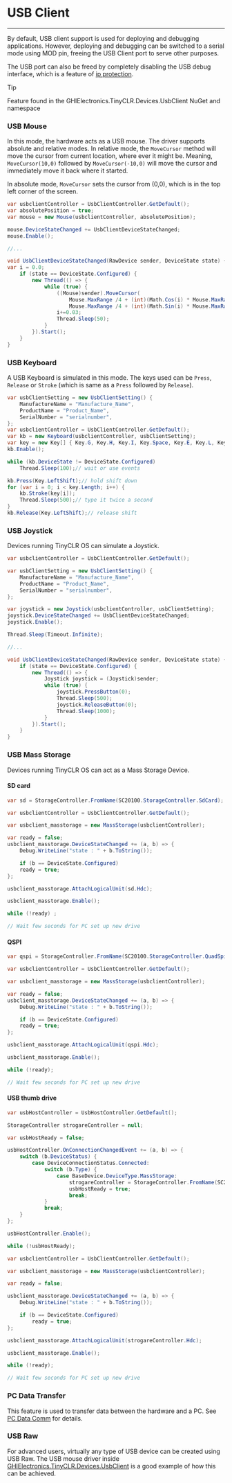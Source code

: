 # USB Client
---
By default, USB client support is used for deploying and debugging applications. However, deploying and debugging can be switched to a serial mode using MOD pin, freeing the USB Client port to serve other purposes.

 The USB port can also be freed by completely disabling the USB debug interface, which is a feature of [ip protection](ip-protection.md).

> [!Tip]
> Feature found in the GHIElectronics.TinyCLR.Devices.UsbClient NuGet and namespace

### USB Mouse
In this mode, the hardware acts as a USB mouse. The driver supports absolute and relative modes. In relative mode, the `MoveCursor` method will move the cursor from current location, where ever it might be. Meaning, `MoveCursor(10,0)` followed by `MoveCursor(-10,0)` will move the cursor and immediately move it back where it started.

In absolute mode, `MoveCursor` sets the cursor from (0,0), which is in the top left corner of the screen.

```cs
var usbclientController = UsbClientController.GetDefault();
var absolutePosition = true;
var mouse = new Mouse(usbclientController, absolutePosition);

mouse.DeviceStateChanged += UsbClientDeviceStateChanged;
mouse.Enable();

//...

void UsbClientDeviceStateChanged(RawDevice sender, DeviceState state) {
var i = 0.0;
    if (state == DeviceState.Configured) {
        new Thread(() => {
            while (true) {
                ((Mouse)sender).MoveCursor(
                    Mouse.MaxRange /4 + (int)(Math.Cos(i) * Mouse.MaxRange / 10),
                    Mouse.MaxRange /4 + (int)(Math.Sin(i) * Mouse.MaxRange / 10));
                i+=0.03;
                Thread.Sleep(50);
            }
        }).Start();
    }
}
```

### USB Keyboard
A USB Keyboard is simulated in this mode. The keys used can be `Press`, `Release` or `Stroke` (which is same as a `Press` followed by `Release`).

```cs
var usbClientSetting = new UsbClientSetting() {
    ManufactureName = "Manufacture_Name",
    ProductName = "Product_Name",
    SerialNumber = "serialnumber",
};
var usbclientController = UsbClientController.GetDefault();
var kb = new Keyboard(usbclientController, usbClientSetting);
var key = new Key[] { Key.G, Key.H, Key.I, Key.Space, Key.E, Key.L, Key.E, Key.C, Key.T, Key.R, Key.O, Key.N, Key.I, Key.C, Key.S };
kb.Enable();

while (kb.DeviceState != DeviceState.Configured)
    Thread.Sleep(100);// wait or use events

kb.Press(Key.LeftShift);// hold shift down
for (var i = 0; i < key.Length; i++) {
    kb.Stroke(key[i]);
    Thread.Sleep(500);// type it twice a second
}
kb.Release(Key.LeftShift);// release shift
```

### USB Joystick
Devices running TinyCLR OS can simulate a Joystick. 

```cs
var usbclientController = UsbClientController.GetDefault();

var usbClientSetting = new UsbClientSetting() {
    ManufactureName = "Manufacture_Name",
    ProductName = "Product_Name",
    SerialNumber = "serialnumber",
};

var joystick = new Joystick(usbclientController, usbClientSetting);
joystick.DeviceStateChanged += UsbClientDeviceStateChanged;
joystick.Enable();

Thread.Sleep(Timeout.Infinite);

//...

void UsbClientDeviceStateChanged(RawDevice sender, DeviceState state) {
    if (state == DeviceState.Configured) {
        new Thread(() => {
            Joystick joystick = (Joystick)sender;
            while (true) {
                joystick.PressButton(0);
                Thread.Sleep(500);
                joystick.ReleaseButton(0);
                Thread.Sleep(1000);
            }
        }).Start();
    }
}
```

### USB Mass Storage
Devices running TinyCLR OS can act as a Mass Storage Device. 

#### SD card

```cs
var sd = StorageController.FromName(SC20100.StorageController.SdCard);

var usbclientController = UsbClientController.GetDefault();

var usbclient_masstorage = new MassStorage(usbclientController);

var ready = false;
usbclient_masstorage.DeviceStateChanged += (a, b) => {
	Debug.WriteLine("state : " + b.ToString());

	if (b == DeviceState.Configured)
	ready = true;
};

usbclient_masstorage.AttachLogicalUnit(sd.Hdc);            

usbclient_masstorage.Enable();

while (!ready) ;

// Wait few seconds for PC set up new drive
```

#### QSPI

```cs
var qspi = StorageController.FromName(SC20100.StorageController.QuadSpi);

var usbclientController = UsbClientController.GetDefault();

var usbclient_masstorage = new MassStorage(usbclientController);

var ready = false;
usbclient_masstorage.DeviceStateChanged += (a, b) => {
	Debug.WriteLine("state : " + b.ToString());

	if (b == DeviceState.Configured)
	ready = true;
};

usbclient_masstorage.AttachLogicalUnit(qspi.Hdc);            

usbclient_masstorage.Enable();

while (!ready);

// Wait few seconds for PC set up new drive
```

#### USB thumb drive

```cs
var usbHostController = UsbHostController.GetDefault();

StorageController strogareController = null;

var usbHostReady = false;

usbHostController.OnConnectionChangedEvent += (a, b) => {
	switch (b.DeviceStatus) {
		case DeviceConnectionStatus.Connected:
			switch (b.Type) {
				case BaseDevice.DeviceType.MassStorage:
					strogareController = StorageController.FromName(SC20260.StorageController.UsbHostMassStorage);
					usbHostReady = true;
					break;
			}
			break;
	}
};

usbHostController.Enable();

while (!usbHostReady);

var usbclientController = UsbClientController.GetDefault();

var usbclient_masstorage = new MassStorage(usbclientController);

var ready = false;

usbclient_masstorage.DeviceStateChanged += (a, b) => {
	Debug.WriteLine("state : " + b.ToString());

	if (b == DeviceState.Configured)
		ready = true;
};

usbclient_masstorage.AttachLogicalUnit(strogareController.Hdc);            

usbclient_masstorage.Enable();

while (!ready);

// Wait few seconds for PC set up new drive
```

### PC Data Transfer
This feature is used to transfer data between the hardware and a PC. See [PC Data Comm](usb-pc-comm.md) for details.

### USB Raw
For advanced users, virtually any type of USB device can be created using USB Raw. The USB mouse driver inside [GHIElectronics.TinyCLR.Devices.UsbClient](https://github.com/ghi-electronics/TinyCLR-Libraries) is a good example of how this can be achieved.   

